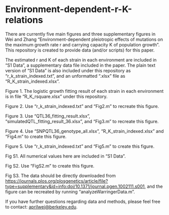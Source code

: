 # Environment-dependent-r-K-relations

There are currently five main figures and three supplementary figures in Wei and Zhang “Environment-dependent pleiotropic effects of mutations on the maximum growth rate r and carrying capacity K of population growth”. This repository is created to provide data (and/or scripts) for this paper. 

The estimated r and K of each strain in each environment are included in “S1 Data”, a supplementary data file included in the paper. The plain text version of “S1 Data” is also included under this repository as “r_k_strain_indexed.txt”, and an unformatted “.xlsx” file as “R_K_strain_indexed.xlsx”.

Figure 1. The logistic growth fitting result of each strain in each environment is in file “R_K_rsquare.xlsx” under this repository.

Figure 2. Use “r_k_strain_indexed.txt” and “Fig2.m” to recreate this figure.

Figure 3. Use “QTL36_fitting_result.xlsx”, “simulatedQTL_fitting_result_36.xlsx”, and “Fig3.m” to recreate this figure.

Figure 4. Use “SNPQTL36_genotype_all.xlsx”, “R_K_strain_indexed.xlsx” and “Fig4.m” to create this figure.

Figure 5. Use “r_k_strain_indexed.txt” and “Fig5.m” to create this figure.

Fig S1. All numerical values here are included in “S1 Data”.

Fig S2. Use “FigS2.m” to create this figure. 

Fig S3. The data should be directly downloaded from https://journals.plos.org/plosgenetics/article/file?type=supplementary&id=info:doi/10.1371/journal.pgen.1002111.s001, and the figure can be recreated by running “analyzeWarringerData.m”.

If you have further questions regarding data and methods, please feel free to contact: aprilwei@berkeley.edu. 


